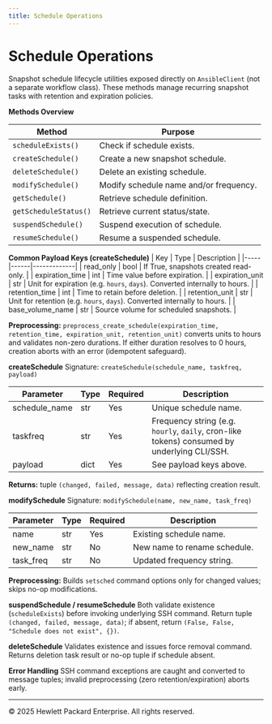 ```yaml
---
title: Schedule Operations
---
```


# Schedule Operations

Snapshot schedule lifecycle utilities exposed directly on `AnsibleClient` (not a separate workflow class). These methods manage recurring snapshot tasks with retention and expiration policies.

**Methods Overview**

| Method | Purpose |
|--------|---------|
| `scheduleExists()` | Check if schedule exists. |
| `createSchedule()` | Create a new snapshot schedule. |
| `deleteSchedule()` | Delete an existing schedule. |
| `modifySchedule()` | Modify schedule name and/or frequency. |
| `getSchedule()` | Retrieve schedule definition. |
| `getScheduleStatus()` | Retrieve current status/state. |
| `suspendSchedule()` | Suspend execution of schedule. |
| `resumeSchedule()` | Resume a suspended schedule. |

**Common Payload Keys (createSchedule)**
| Key | Type | Description |
|-----|------|-------------|
| read_only | bool | If True, snapshots created read-only. |
| expiration_time | int | Time value before expiration. |
| expiration_unit | str | Unit for expiration (e.g. `hours`, `days`). Converted internally to hours. |
| retention_time | int | Time to retain before deletion. |
| retention_unit | str | Unit for retention (e.g. `hours`, `days`). Converted internally to hours. |
| base_volume_name | str | Source volume for scheduled snapshots. |

**Preprocessing:** `preprocess_create_schedule(expiration_time, retention_time, expiration_unit, retention_unit)` converts units to hours and validates non-zero durations. If either duration resolves to 0 hours, creation aborts with an error (idempotent safeguard).

**createSchedule**
Signature: `createSchedule(schedule_name, taskfreq, payload)`

| Parameter | Type | Required | Description |
|-----------|------|----------|-------------|
| schedule_name | str | Yes | Unique schedule name. |
| taskfreq | str | Yes | Frequency string (e.g. `hourly`, `daily`, cron-like tokens) consumed by underlying CLI/SSH. |
| payload | dict | Yes | See payload keys above. |

**Returns:** tuple `(changed, failed, message, data)` reflecting creation result.

**modifySchedule**
Signature: `modifySchedule(name, new_name, task_freq)`

| Parameter | Type | Required | Description |
|-----------|------|----------|-------------|
| name | str | Yes | Existing schedule name. |
| new_name | str | No | New name to rename schedule. |
| task_freq | str | No | Updated frequency string. |

**Preprocessing:** Builds `setsched` command options only for changed values; skips no-op modifications.

**suspendSchedule / resumeSchedule**
Both validate existence (`scheduleExists`) before invoking underlying SSH command. Return tuple `(changed, failed, message, data)`; if absent, return `(False, False, "Schedule does not exist", {})`.

**deleteSchedule**
Validates existence and issues force removal command. Returns deletion task result or no-op tuple if schedule absent.

**Error Handling**
SSH command exceptions are caught and converted to message tuples; invalid preprocessing (zero retention/expiration) aborts early.

---
© 2025 Hewlett Packard Enterprise. All rights reserved.